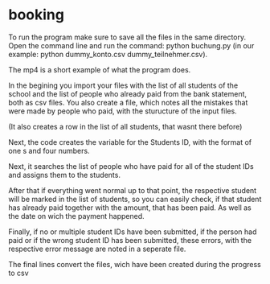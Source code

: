 # booking



To run the program make sure to save all the files in the same directory. Open the command line and run the command: python buchung.py <bank account bookings csv> <participants csv> (in our example: python dummy_konto.csv dummy_teilnehmer.csv).
 
The mp4 is a short example of what the program does.




In the begining you import your files with the list of all students of the school and the list of people who already paid from the bank statement, both as csv files. You also create a file, which notes all the mistakes that were made by people who paid, with the sturucture of the input files. 
 
(It also creates a row in the list of all students, that wasnt there before)

Next, the code creates the variable for the Students ID, with the format of one s and four numbers. 

Next, it searches the list of people who have paid for all of the student IDs and assigns them to the students. 

After that if everything went normal up to that point, the respective student will be marked in the list of students, so you can easily check, if that student has already paid together with the amount, that has been paid. As well as the date on wich the payment happened.

Finally, if no or multiple student IDs have been submitted, if the person had paid or if the wrong student ID has been submitted, these errors, with the respective error message are noted in a seperate file.

The final lines convert the files, wich have been created during the progress to csv
